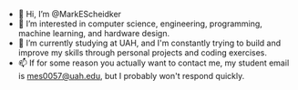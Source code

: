 - 👋 Hi, I’m @MarkEScheidker
- 👀 I’m interested in computer science, engineering, programming, machine learning, and hardware design.
- 🌱 I’m currently studying at UAH, and I'm constantly trying to build and improve my skills through personal projects and coding exercises.
- 📫 If for some reason you actually want to contact me, my student email is mes0057@uah.edu, but I probably won't respond quickly.

<!---
MarkEScheidker/MarkEScheidker is a ✨ special ✨ repository because its `README.md` (this file) appears on your GitHub profile.
You can click the Preview link to take a look at your changes.
--->
